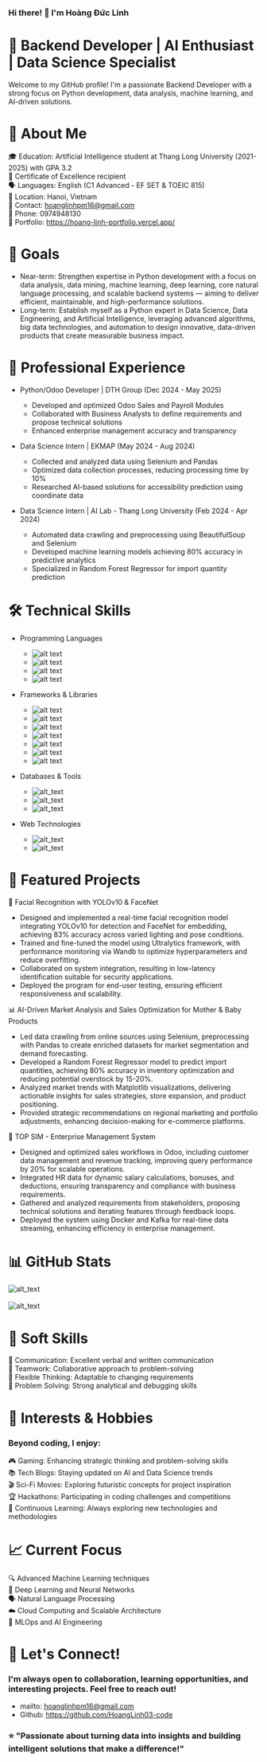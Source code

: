 ### Hi there! 👋 I'm Hoàng Đức Linh

# 🚀 Backend Developer | AI Enthusiast | Data Science Specialist
Welcome to my GitHub profile! I'm a passionate Backend Developer with a strong focus on Python development, data analysis, machine learning, and AI-driven solutions.

# 🎯 About Me
  🎓 Education: Artificial Intelligence student at Thang Long University (2021-2025) with GPA 3.2\
  🌟 Certificate of Excellence recipient\
  🗣️ Languages: English (C1 Advanced - EF SET & TOEIC 815)\
  📍 Location: Hanoi, Vietnam\
  📧 Contact: hoanglinhpm16@gmail.com\
  📱 Phone: 0974948130\
  💼 Portfolio: https://hoang-linh-portfolio.vercel.app/ 

# 🎯 Goals
- Near-term: Strengthen expertise in Python development with a focus on data analysis, data mining, machine learning, deep learning, core natural language processing, and scalable backend systems — aiming to deliver efficient, maintainable, and high-performance solutions.
- Long-term: Establish myself as a Python expert in Data Science, Data Engineering, and Artificial Intelligence, leveraging advanced algorithms, big data technologies, and automation to design innovative, data-driven products that create measurable business impact.

# 💼 Professional Experience

* Python/Odoo Developer | DTH Group (Dec 2024 - May 2025)
  + Developed and optimized Odoo Sales and Payroll Modules
  + Collaborated with Business Analysts to define requirements and propose technical solutions
  + Enhanced enterprise management accuracy and transparency

* Data Science Intern | EKMAP (May 2024 - Aug 2024)
  + Collected and analyzed data using Selenium and Pandas
  + Optimized data collection processes, reducing processing time by 10%
  + Researched AI-based solutions for accessibility prediction using coordinate data

* Data Science Intern | AI Lab - Thang Long University (Feb 2024 - Apr 2024)
  + Automated data crawling and preprocessing using BeautifulSoup and Selenium
  + Developed machine learning models achieving 80% accuracy in predictive analytics
  + Specialized in Random Forest Regressor for import quantity prediction

# 🛠️ Technical Skills

* Programming Languages
  - ![alt text](https://img.shields.io/badge/Python-3776AB?style=for-the-badge&logo=python&logoColor=white)
  - ![alt text](https://img.shields.io/badge/JavaScript-F7DF1E?style=for-the-badge&logo=javascript&logoColor=black)
  - ![alt text](https://img.shields.io/badge/C++-00599C?style=for-the-badge&logo=c%2B%2B&logoColor=white)
  - ![alt text](https://img.shields.io/badge/Java-ED8B00?style=for-the-badge&logo=java&logoColor=white)

* Frameworks & Libraries
  - ![alt text](https://img.shields.io/badge/Django-092E20?style=for-the-badge&logo=django&logoColor=white)
  - ![alt text](https://img.shields.io/badge/FastAPI-005571?style=for-the-badge&logo=fastapi)
  - ![alt text](https://img.shields.io/badge/PyTorch-EE4C2C?style=for-the-badge&logo=pytorch&logoColor=white)
  - ![alt text](https://img.shields.io/badge/TensorFlow-FF6F00?style=for-the-badge&logo=tensorflow&logoColor=white)
  - ![alt text](https://img.shields.io/badge/OpenCV-27338e?style=for-the-badge&logo=OpenCV&logoColor=white)
  - ![alt text](https://img.shields.io/badge/Pandas-2C2D72?style=for-the-badge&logo=pandas&logoColor=white)
  - ![alt text](https://img.shields.io/badge/scikit_learn-F7931E?style=for-the-badge&logo=scikit-learn&logoColor=white)

* Databases & Tools
  - ![alt_text](https://img.shields.io/badge/PostgreSQL-316192?style=for-the-badge&logo=postgresql&logoColor=white)
  - ![alt_text](https://img.shields.io/badge/Docker-0CC1F3?style=for-the-badge&logo=docker&logoColor=white)
  - ![alt_text](https://img.shields.io/badge/Apache_Kafka-231F20?style=for-the-badge&logo=apache-kafka&logoColor=white)

* Web Technologies
  - ![alt_text](https://img.shields.io/badge/HTML5-E34F26?style=for-the-badge&logo=html5&logoColor=white)
  - ![alt_text](https://img.shields.io/badge/CSS3-1572B6?style=for-the-badge&logo=css3&logoColor=white)

# 🚀 Featured Projects

🤖 Facial Recognition with YOLOv10 & FaceNet
  - Designed and implemented a real-time facial recognition model integrating YOLOv10 for detection and FaceNet for embedding, achieving 83% accuracy across varied lighting and pose conditions.
  - Trained and fine-tuned the model using Ultralytics framework, with performance monitoring via Wandb to optimize hyperparameters and reduce overfitting.
  - Collaborated on system integration, resulting in low-latency identification suitable for security applications.
  - Deployed the program for end-user testing, ensuring efficient responsiveness and scalability.

📊 AI-Driven Market Analysis and Sales Optimization for Mother & Baby Products
  - Led data crawling from online sources using Selenium, preprocessing with Pandas to create enriched datasets for market segmentation and demand forecasting.
  - Developed a Random Forest Regressor model to predict import quantities, achieving 80% accuracy in inventory optimization and reducing potential overstock by 15-20%.
  - Analyzed market trends with Matplotlib visualizations, delivering actionable insights for sales strategies, store expansion, and product positioning.
  - Provided strategic recommendations on regional marketing and portfolio adjustments, enhancing decision-making for e-commerce platforms.

💼 TOP SIM - Enterprise Management System
  - Designed and optimized sales workflows in Odoo, including customer data management and revenue tracking, improving query performance by 20% for scalable operations.
  - Integrated HR data for dynamic salary calculations, bonuses, and deductions, ensuring transparency and compliance with business requirements.
  - Gathered and analyzed requirements from stakeholders, proposing technical solutions and iterating features through feedback loops.
  - Deployed the system using Docker and Kafka for real-time data streaming, enhancing efficiency in enterprise management.
# 📊 GitHub Stats

 ![alt_text](https://github-readme-stats.vercel.app/api?username=HoangLinh03-code&show_icons=true&theme=dracula) <br /> <br /> 
 ![alt_text](https://github-readme-stats.vercel.app/api/top-langs/?username=HoangLinh03-code&layout=compact&theme=dracula)

# 🌟 Soft Skills <br />
   💬 Communication: Excellent verbal and written communication <br />
   🤝 Teamwork: Collaborative approach to problem-solving <br />
   🧠 Flexible Thinking: Adaptable to changing requirements <br />
   🔧 Problem Solving: Strong analytical and debugging skills 
  
# 🎯 Interests & Hobbies
### Beyond coding, I enjoy: <br />
  🎮 Gaming: Enhancing strategic thinking and problem-solving skills <br />
  📚 Tech Blogs: Staying updated on AI and Data Science trends <br />
  🎬 Sci-Fi Movies: Exploring futuristic concepts for project inspiration <br />
  🏆 Hackathons: Participating in coding challenges and competitions <br />
  📖 Continuous Learning: Always exploring new technologies and methodologies

# 📈 Current Focus <br />
  🔍 Advanced Machine Learning techniques <br />
  🧠 Deep Learning and Neural Networks <br />
  🗣️ Natural Language Processing <br />
  ☁️ Cloud Computing and Scalable Architecture <br />
  🔄 MLOps and AI Engineering <br />
# 🤝 Let's Connect!
### I'm always open to collaboration, learning opportunities, and interesting projects. Feel free to reach out!
- mailto: hoanglinhpm16@gmail.com
- Github: https://github.com/HoangLinh03-code

### ⭐ "Passionate about turning data into insights and building intelligent solutions that make a difference!" 
